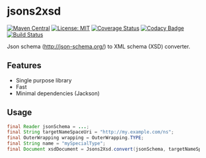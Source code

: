jsons2xsd
=========
[![Maven Central](https://img.shields.io/maven-central/v/com.ethlo.schematools/jsons2xsd.svg)](http://search.maven.org/#search%7Cga%7C1%7Cg%3A%22com.ethlo.schematools%22)
[![License: MIT](https://img.shields.io/badge/License-MIT-yellow.svg)](LICENSE)
[![Coverage Status](https://coveralls.io/repos/github/ethlo/jsons2xsd/badge.svg?branch=v2.0)](https://coveralls.io/github/ethlo/jsons2xsd?branch=v2.0)
[![Codacy Badge](https://api.codacy.com/project/badge/Grade/b60e8e4fd0d541c5ac669c971850316f)](https://www.codacy.com/app/ethlo/jsons2xsd?utm_source=github.com&amp;utm_medium=referral&amp;utm_content=ethlo/jsons2xsd&amp;utm_campaign=Badge_Grade)
[![Build Status](https://travis-ci.org/ethlo/jsons2xsd.svg?branch=v2.0)](https://travis-ci.org/ethlo/jsons2xsd)

Json schema (http://json-schema.org/) to XML schema (XSD) converter.

## Features
* Single purpose library
* Fast
* Minimal dependencies (Jackson)

## Usage

```java
final Reader jsonSchema = ...;
final String targetNameSpaceUri = "http://my.example.com/ns";
final OuterWrapping wrapping = OuterWrapping.TYPE;
final String name = "mySpecialType";
final Document xsdDocument = Jsons2Xsd.convert(jsonSchema, targetNameSpaceUri, wrapping, name);
```
